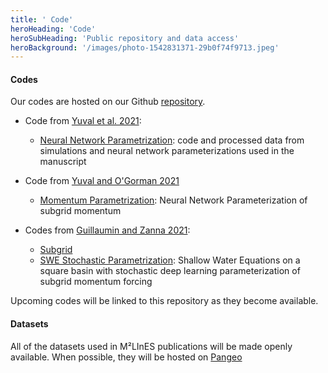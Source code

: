 ```yaml
---
title: ' Code'
heroHeading: 'Code'
heroSubHeading: 'Public repository and data access'
heroBackground: '/images/photo-1542831371-29b0f74f9713.jpeg'
---
```


#### Codes

Our codes are hosted on our Github [repository](https://github.com/m2lines). 

- Code from [Yuval et al. 2021](https://doi.org/10.1029/2020GL091363): 
   * [Neural Network Parametrization](https://github.com/m2lines/Neural_nework_parameterization): code and processed data from simulations and neural network parameterizations used in the manuscript

- Code from [Yuval and O'Gorman 2021](https://www.essoar.org/doi/abs/10.1002/essoar.10507557.1)
   * [Momentum Parametrization](https://github.com/m2lines/momentum_parameterization): Neural Network Parameterization of subgrid momentum

- Codes from [Guillaumin and Zanna 2021](https://doi.org/10.1029/2021MS002534): 
    * [Subgrid](https://github.com/arthurBarthe/subgrid)
    * [SWE Stochastic Parametrization](https://github.com/m2lines/swe_stochastic_param): Shallow Water Equations on a square basin with stochastic deep learning parameterization of subgrid momentum forcing

Upcoming codes will be linked to this repository as they become available.

#### Datasets

All of the datasets used in M²LInES publications will be made openly available. When possible, they will be hosted on [Pangeo](https://pangeo.io/)

